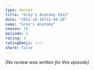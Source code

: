 ```yaml
---
type: series
title: "Grey's Anatomy 19x2"
date: "2022-10-16T22:48:20"
name: "Grey's Anatomy"
season: 19
episode: 2
rating: 3
ratingEmoji: ⭐️⭐️⭐️
share: false
---
```


*[No review was written for this episode]*
